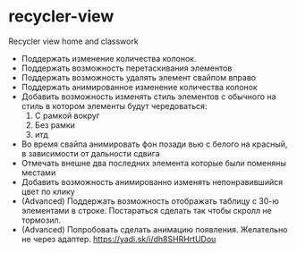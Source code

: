 # recycler-view
Recycler view home and classwork

* Поддержать изменение количества колонок.
* Поддержать возможность перетаскивания элементов
* Поддержать возможность удалять элемент свайпом вправо
* Поддержать анимированное изменение количества колонок
* Добавить возможность изменять стиль элементов с обычного на стиль в котором элементы будут чередоваться:
    1. С рамкой вокруг
    2. Без рамки
    3. итд
* Во время свайпа анимировать фон позади вью с белого на красный, в зависимости от дальности сдвига
* Отмечать внешне два последних элемента которые были поменяны местами
* Добавить возможность анимированно изменять непонравившийся цвет по клику
* (Advanced) Поддержать возможность отображать таблицу с 30-ю элементами в строке. Постараться сделать так чтобы скролл не тормозил.
* (Advanced) Попробовать сделать анимацию появления. Желательно не через адаптер. https://yadi.sk/i/dh8SHRHrtUDou
